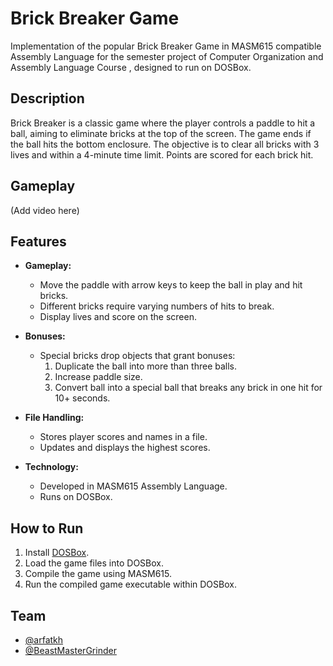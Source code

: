 # Brick Breaker Game

Implementation of the popular Brick Breaker Game in MASM615 compatible Assembly Language for the semester project of Computer Organization and Assembly Language Course , designed to run on DOSBox.

## Description

Brick Breaker is a classic game where the player controls a paddle to hit a ball, aiming to eliminate bricks at the top of the screen. The game ends if the ball hits the bottom enclosure. The objective is to clear all bricks with 3 lives and within a 4-minute time limit. Points are scored for each brick hit.


## Gameplay

(Add video here)

## Features

- **Gameplay:**
  - Move the paddle with arrow keys to keep the ball in play and hit bricks.
  - Different bricks require varying numbers of hits to break.
  - Display lives and score on the screen.

- **Bonuses:**
  - Special bricks drop objects that grant bonuses:
    1. Duplicate the ball into more than three balls.
    2. Increase paddle size.
    3. Convert ball into a special ball that breaks any brick in one hit for 10+ seconds.

- **File Handling:**
  - Stores player scores and names in a file.
  - Updates and displays the highest scores.

- **Technology:**
  - Developed in MASM615 Assembly Language.
  - Runs on DOSBox.

## How to Run

1. Install [DOSBox](https://www.dosbox.com/).
2. Load the game files into DOSBox.
3. Compile the game using MASM615.
4. Run the compiled game executable within DOSBox.



## Team

- [@arfatkh](https://www.github.com/arfatkh)
- [@BeastMasterGrinder](https://www.github.com/BeastMasterGrinder)
